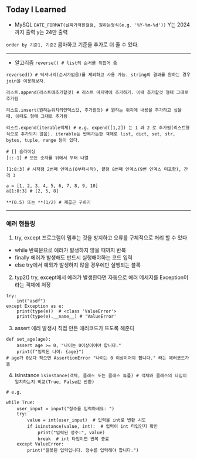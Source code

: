 ## Today I Learned
- MySQL
`DATE_FORMAT(날짜가적힌컬럼, 원하는형식(e.g. '%Y-%m-%d'))`
Y는 2024까지 출력 y는 24만 출력
>
`order by 기준1, 기준2`
콤마하고 기준을 추가로 더 줄 수 있다.
>
----
- 알고리즘
`reverse() # list의 순서를 뒤집어 줌`
>
`reversed() # 딕셔너리(순서가없음)를 제외하고 사용 가능. string의 결과를 원하는 경우 join을 이용해보자.`
>
`리스트.append(리스트에추가할것) # 리스트 마지막에 추가하기. 이때 추가할것 형태 그대로 추가됨`
>
`리스트.insert(원하는위치의인덱스값, 추가할것) # 원하는 위치에 내용을 추가하고 싶을 때. 이때도 형태 그대로 추가됨`
>
`리스트.expend(iterable객체) # e.g. expend([1,2]) 는 1 과 2 로 추가됨(리스트형식으로 추가되지 않음). iterable는 반복가는한 객체로 list, dict, set, str, bytes, tuple, range 등이 있다.`
>
```
# [] 슬라이싱
[::-1] # 모든 숫자를 뒤에서 부터 나열

[1:8:3] # 시작점 2번째 인덱스(0부터시작), 끝점 8번째 인덱스(9번 인덱스 미포함), 간격 3

a = [1, 2, 3, 4, 5, 6, 7, 8, 9, 10]
a[1:8:3] # [2, 5, 8]
```
>
`**(0.5) 또는 **(1/2) # 제곱근 구하기`
>
---

### 에러 핸들링
1. try, except
프로그램이 멈추는 것을 방지하고 오류를 구체적으로 처리 할 수 있다
- while 반복문으로 에러가 발생하지 않을 때까지 반복
- finally 에러가 발생해도 반드시 실행해야하는 코드 입력
- else try에서 예외가 발생하지 않을 경우에만 실행되는 블록
>
2. typ2()
try, except에서 에러가 발생한다면 자동으로 에러 메세지를 Exception이라는 객체에 저장
```
try:
    int("asdf")
except Exception as e:
    print(type(e))  # <class 'ValueError'>
    print(type(e).__name__) # 'ValueError'
```
>
3. assert
에러 발생시 직접 만든 에러코드가 뜨도록 해준다
```
def set_age(age):
    assert age >= 0, "나이는 0이상이어야 합니다."
    print(f"입력된 나이: {age}")
# age가 0보다 작으면 AssertionError "나이는 0 이상이어야 합니다." 라는 에러코드가 뜸
```
>
4. isinstance
`ìsinstance(객체, 클래스 또는 클래스 튜플) # 객체와 클래스의 타입이 일치하는지 비교(True, False값 반환)`
```
# e.g.

while True:
    user_input = input("정수를 입력하세요: ")
    try:
        value = int(user_input)  # 입력을 int로 변환 시도
        if isinstance(value, int):  # 입력이 int 타입인지 확인
            print("입력된 정수:", value)
            break  # int 타입이면 반복 종료
    except ValueError:
        print("잘못된 입력입니다. 정수를 입력해야 합니다.")
```

